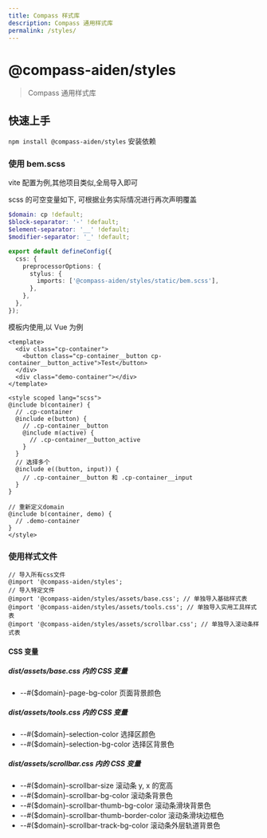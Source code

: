 ```yaml
---
title: Compass 样式库
description: Compass 通用样式库
permalink: /styles/
---
```


# @compass-aiden/styles

> Compass 通用样式库

## 快速上手

`npm install @compass-aiden/styles` 安装依赖

### 使用 bem.scss

vite 配置为例,其他项目类似,全局导入即可

scss 的可空变量如下, 可根据业务实际情况进行再次声明覆盖

```scss
$domain: cp !default;
$block-separator: '-' !default;
$element-separator: '__' !default;
$modifier-separator: '_' !default;
```

```typescript
export default defineConfig({
  css: {
    preprocessorOptions: {
      stylus: {
        imports: ['@compass-aiden/styles/static/bem.scss'],
      },
    },
  },
});
```

模板内使用,以 Vue 为例

```vue
<template>
  <div class="cp-container">
    <button class="cp-container__button cp-container__button_active">Test</button>
  </div>
  <div class="demo-container"></div>
</template>

<style scoped lang="scss">
@include b(container) {
  // .cp-container
  @include e(button) {
    // .cp-container__button
    @include m(active) {
      // .cp-container__button_active
    }
  }
  // 选择多个
  @include e((button, input)) {
    // .cp-container__button 和 .cp-container__input
  }
}

// 重新定义domain
@include b(container, demo) {
  // .demo-container
}
</style>
```

### 使用样式文件

```stylus
// 导入所有css文件
@import '@compass-aiden/styles';
// 导入特定文件
@import '@compass-aiden/styles/assets/base.css'; // 单独导入基础样式表
@import '@compass-aiden/styles/assets/tools.css'; // 单独导入实用工具样式表
@import '@compass-aiden/styles/assets/scrollbar.css'; // 单独导入滚动条样式表
```

#### CSS 变量

##### dist/assets/base.css 内的 CSS 变量

- --#{$domain}-page-bg-color 页面背景颜色

##### dist/assets/tools.css 内的 CSS 变量

- --#{$domain}-selection-color 选择区颜色
- --#{$domain}-selection-bg-color 选择区背景色

##### dist/assets/scrollbar.css 内的 CSS 变量

- --#{$domain}-scrollbar-size 滚动条 y, x 的宽高
- --#{$domain}-scrollbar-bg-color 滚动条背景色
- --#{$domain}-scrollbar-thumb-bg-color 滚动条滑块背景色
- --#{$domain}-scrollbar-thumb-border-color 滚动条滑块边框色
- --#{$domain}-scrollbar-track-bg-color 滚动条外层轨道背景色
